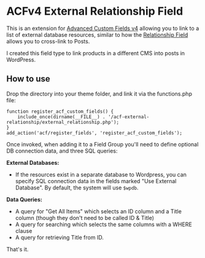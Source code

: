 # ACFv4 External Relationship Field

This is an extension for [Advanced Custom Fields v4](http://www.advancedcustomfields.com/) allowing you to link to a list of external database resources, similar to how the [Relationship Field](http://www.advancedcustomfields.com/resources/field-types/relationship/) allows you to cross-link to Posts.

I created this field type to link products in a different CMS into posts in WordPress.

## How to use

Drop the directory into your theme folder, and link it via the functions.php file:

```
function register_acf_custom_fields() {
	include_once(dirname(__FILE__) . '/acf-external-relationship/external_relationship.php');
}
add_action('acf/register_fields', 'register_acf_custom_fields');
```

Once invoked, when adding it to a Field Group you'll need to define optional DB connection data, and three SQL queries:

__External Databases:__ 
* If the resources exist in a separate database to Wordpress, you can specify SQL connection data in the fields marked "Use External Database". By default, the system will use `$wpdb`.

__Data Queries:__
* A query for "Get All Items" which selects an ID column and a Title column (though they don't need to be called ID & Title)
* A query for searching which selects the same columns with a WHERE clause
* A query for retrieving Title from ID.

That's it.
